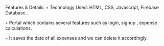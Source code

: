 

Features & Details: 
◦ Technology Used: HTML, CSS, Javascript, Firebase Database .

◦ Portal which contains several features such as  login, signup , expense calculations.

◦ It saves the data of all expenses and we can delete it accordingly.
